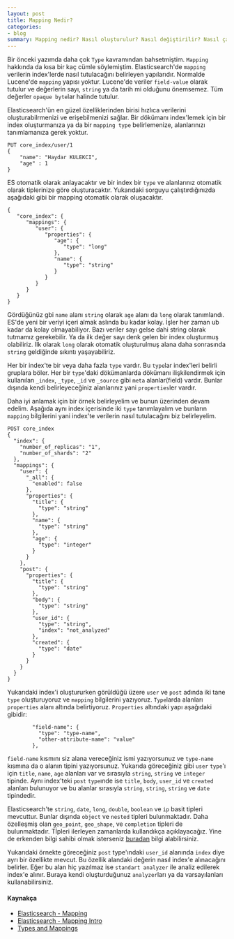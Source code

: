```yaml
---
layout: post
title: Mapping Nedir?
categories:
- blog
summary: Mapping nedir? Nasıl oluşturulur? Nasıl değiştirilir? Nasıl çalışır?
---
```


Bir önceki yazımda daha çok `Type` kavramından bahsetmiştim. `Mapping` hakkında da 
kısa bir kaç cümle söylemiştim. Elasticsearch'de `mapping` verilerin index'lerde nasıl 
tutulacağını belirleyen yapılarıdır. Normalde Lucene'de `mapping` yapısı yoktur. Lucene'de
veriler `field-value` olarak tutulur ve değerlerin sayı, `string` ya da tarih mi olduğunu 
önemsemez. Tüm değerler `opaque byte`lar halinde tutulur. 

Elasticsearch'ün en güzel özelliklerinden birisi hızlıca verilerini oluşturabilrmenizi ve 
erişebilmenizi sağlar. Bir dökümanı index'lemek için bir index oluşturmanıza ya da bir 
`mapping type` belirlemenize, alanlarınızı tanımlamanıza gerek yoktur. 

```
PUT core_index/user/1
{
	"name": "Haydar KULEKCI",
	"age" : 1
}
```

ES otomatik olarak anlayacaktır ve bir index bir `type` ve alanlarınız otomatik olarak 
tiplerinize göre oluşturacaktır. Yukarıdaki sorguyu çalıştırdığınızda aşağıdaki gibi bir 
mapping otomatik olarak oluşacaktır.

```
{
   "core_index": {
      "mappings": {
         "user": {
            "properties": {
               "age": {
                  "type": "long"
               },
               "name": {
                  "type": "string"
               }
            }
         }
      }
   }
}
```

Gördüğünüz gbi `name` alanı `string` olarak `age` alanı da `long` olarak tanımlandı. 
ES'de yeni bir veriyi içeri almak aslında bu kadar kolay. İşler her zaman ub kadar da
kolay olmayabiliyor. Bazı veriler sayı gelse dahi string olarak tutmamız gerekebilir. 
Ya da ilk değer sayı denk gelen bir index oluşturmuş olabiliriz. Ilk olarak `long` olarak 
otomatik oluşturulmuş alana daha sonrasında `string` geldiğinde sıkıntı yaşayabiliriz.

Her bir index'te bir veya daha fazla `type` vardır. Bu `type`lar index'leri belirli gruplara 
böler. Her bir `type`'daki dökümanlarda dökümanı ilişkilendirmek için kullanılan 
`_index`, `_type`, `_id` ve `_source` gibi `meta` alanlar(field) vardır. Bunlar dışında 
kendi belirleyeceğiniz alanlarınız yani `properties`ler vardır. 

Daha iyi anlamak için bir örnek belirleyelim ve bunun üzerinden devam edelim. Aşağıda 
aynı index içerisinde iki `type` tanımlayalım ve bunların `mapping` bilgilerini yani index'te 
verilerin nasıl tutulacağını biz belirleyelim.

```
POST core_index 
{
  "index": {
    "number_of_replicas": "1",
    "number_of_shards": "2"
  },
  "mappings": {
    "user": {
      "_all": {
        "enabled": false
      },
      "properties": {
        "title": {
          "type": "string"
        },
        "name": {
          "type": "string"
        },
        "age": {
          "type": "integer"
        }
      }
    },
    "post": {
      "properties": {
        "title": {
          "type": "string"
        },
        "body": {
          "type": "string"
        },
        "user_id": {
          "type": "string",
          "index": "not_analyzed"
        },
        "created": {
          "type": "date"
        }
      }
    }
  }
}
```

Yukarıdaki index'i oluştururken görüldüğü üzere `user` ve `post` adında iki tane `type` 
oluşturuyoruz ve `mapping` bilgilerini yazıyoruz. `Type`larda alanları `properties` alanı
altında belirtiyoruz. `Properties` altındaki yapı aşağıdaki gibidir:

```
        "field-name": {
          "type": "type-name",
          "other-attribute-name": "value"
        },
```

`field-name` kısmını siz alana vereceğiniz ismi yazıyorsunuz ve `type-name` kısmına da o 
alanın tipini yazıyorsunuz. Yukarıda göreceğiniz gibi `user` `type`'ı için `title`, `name`, `age` 
alanları var ve sırasıyla `string`, `string` ve `integer` tipinde. Aynı index'teki `post` `type`ınde 
ise `title`, `body`, `user_id` ve `created` alanları bulunuyor ve bu alanlar sırasıyla `string`,
`string`, `string` ve `date` tipindedir. 

Elasticsearch'te  `string`, `date`, `long`, `double`, `boolean` ve `ip` basit tipleri mevcuttur.
Bunlar dışında `object` ve `nested` tipleri bulunmaktadır. Daha özelleşmiş olan `geo_point`, 
`geo_shape`, ve `completion` tipleri de bulunmaktadır. Tİpleri ilerleyen zamanlarda 
kullandıkça açıklayacağız. Yine de erkenden bilgi sahibi olmak isterseniz 
[buradan](https://www.elastic.co/guide/en/elasticsearch/reference/current/mapping-types.html)
bilgi alabilirsiniz. 

Yukarıdaki örnekte göreceğiniz `post` type'ındaki `user_id` alanında `index` diye ayrı bir 
özellikte mevcut. Bu özellik alandaki değerin nasıl index'e alınacağını belirler. Eğer bu alan 
hiç yazılmaz ise `standart analyzer` ile analiz edilerek index'e alınır. Buraya kendi 
oluşturduğunuz `analyzer`ları ya da varsayılanları kullanabilirsiniz. 

#### Kaynakça
 
 - [Elasticsearch - Mapping](https://www.elastic.co/guide/en/elasticsearch/reference/current/mapping.html)
 - [Elasticsearch - Mapping Intro](https://www.elastic.co/guide/en/elasticsearch/guide/current/mapping-intro.html)
 - [Types and Mappings](https://www.elastic.co/guide/en/elasticsearch/guide/current/mapping.html)
